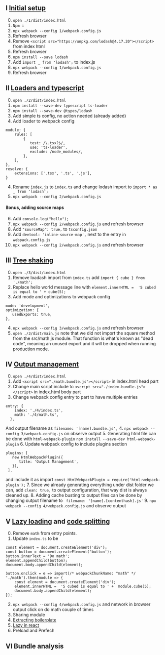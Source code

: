 ## I [Initial setup](https://webpack.js.org/guides/getting-started/#basic-setup)

0. `open ./1/dist/index.html`
1. `Npm i`
2. `npx webpack --config 1/webpack.config.js`
3. Refresh browser
3. Remove `<script src="https://unpkg.com/lodash@4.17.20"></script>` from index html
4. Refresh browser
5. `npm install --save lodash`
6. Add `import _ from 'lodash';` to index.js
7. `npx webpack --config 1/webpack.config.js`
8. Refresh browser

## II [Loaders and typescript](https://webpack.js.org/guides/typescript/)

0. `open ./2/dist/index.html`
0. `npm install --save-dev typescript ts-loader`
1. `npm install --save-dev @types/lodash`
2. Add simple ts config, no action needed (already added)
3. Add loader to webpack config 
``` 
module: {
    rules: [
        {
           test: /\.tsx?$/,
           use: 'ts-loader',
           exclude: /node_modules/,
        },
    ],
},
resolve: {
    extensions: ['.tsx', '.ts', '.js'],
}
```
4. Rename `index.js` to `index.ts` and change lodash import to `import * as _ from 'lodash';`
5. `npx webpack --config 2/webpack.config.js`
#### Bonus, adding source maps
6. Add `console.log("hello");`
7. `npx webpack --config 2/webpack.config.js` and refresh browser
9. Add  `"sourceMap": true,` to `tsconfig.json` 
10. Add  `devtool: 'inline-source-map',` next to the entry in `webpack.config.js` 
11. `npx webpack --config 2/webpack.config.js` and refresh browser


## III [Tree shaking](https://webpack.js.org/guides/tree-shaking/)
0. `open ./3/dist/index.html`
1. Remove loadash import from `index.ts` add `import { cube } from './math';`  
2. Replace hello world message line with `element.innerHTML =  '5 cubed is equal to ' + cube(5);`
3. Add mode and optimizations  to webpack config
``` 
mode: 'development',
optimization: {
   usedExports: true,
},
 ```
4. `npx webpack --config 3/webpack.config.js` and refresh browser
5. `open ./3/dist/main.js` note that we did not import the square method from the src/math.js module. That function is what's known as "dead code", meaning an unused export and it will be dropped when running production mode.


## IV [Output management](https://webpack.js.org/guides/output-management/)
0. `open ./4/dist/index.html`
1. Add `<script src="./math.bundle.js"></script>` in index.html head part
2. Change main script include to `<script src="./index.bundle.js"></script>` in index.html body part
3. Change webpack config entry to part to have multiple entries
``` 
entry: {
    index: './4/index.ts',
    math: './4/math.ts',
  },
 ```
And output filename as `filename: '[name].bundle.js',`
4. `npx webpack --config 3/webpack.config.js` on observe output
5. Generating html file can be done with `html-webpack-plugin` `npm install --save-dev html-webpack-plugin`
6. Update webpack config to include plugins section 
```
plugins: [
   new HtmlWebpackPlugin({
      title: 'Output Management',
   }),
 ],
``` 
and include it as import `const HtmlWebpackPlugin = require('html-webpack-plugin');`
7. Since we already generating everything under dist folder we can, add `clean: true,` to output configuration, that way dist is always cleaned up.
8. Adding cache busting to output files can be done by changing output filename to ` filename: '[name].[contenthash].js'` 
9. `npx webpack --config 4/webpack.config.js` and observe output

## V [Lazy loading](https://webpack.js.org/guides/lazy-loading/) and [code splitting](https://webpack.js.org/guides/code-splitting)
0. Remove `math` from entry points.
1. Update `index.ts` to be 
```
const element = document.createElement('div');
const button = document.createElement('button');
button.innerText = 'Do math';
element.appendChild(button);
document.body.appendChild(element);

button.onclick = e => import(/* webpackChunkName: "math" */ './math').then(module => {
    const element = document.createElement('div');
    element.innerHTML =  '5 cubed is equal to ' +  module.cube(5);
    document.body.appendChild(element);
});
```
2. `npx webpack --config 4/webpack.config.js` and network in browser output click on do math couple of times
3. Sharing module
4. [Extracting boilerplate](https://webpack.js.org/guides/caching/)
4. [Lazy in react](https://reactjs.org/docs/code-splitting.html)
4. Preload and Prefech

## VI Bundle analysis

